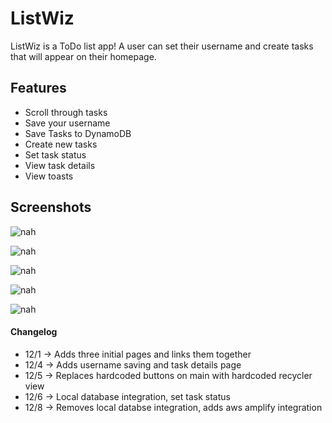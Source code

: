 # ListWiz

ListWiz is a ToDo list app! A user can set their username and create tasks that will appear on their homepage.

## Features

- Scroll through tasks
- Save your username
- Save Tasks to DynamoDB
- Create new tasks
- Set task status
- View task details
- View toasts

## Screenshots

![nah](/app/screenshots/main.png)

![nah](/app/screenshots/add12_6.png)

![nah](/app/screenshots/all.png)

![nah](/app/screenshots/details.png)

![nah](/app/screenshots/profile.png)

#### Changelog

- 12/1 -> Adds three initial pages and links them together
- 12/4 -> Adds username saving and task details page
- 12/5 -> Replaces hardcoded buttons on main with hardcoded recycler view
- 12/6 -> Local database integration, set task status
- 12/8 -> Removes local databse integration, adds aws amplify integration
